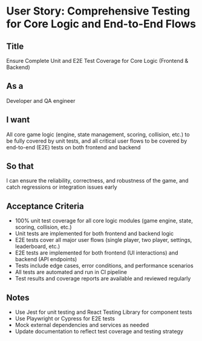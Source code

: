 # User Story: Comprehensive Testing for Core Logic and End-to-End Flows

## Title
Ensure Complete Unit and E2E Test Coverage for Core Logic (Frontend & Backend)

## As a
Developer and QA engineer

## I want
All core game logic (engine, state management, scoring, collision, etc.) to be fully covered by unit tests, and all critical user flows to be covered by end-to-end (E2E) tests on both frontend and backend

## So that
I can ensure the reliability, correctness, and robustness of the game, and catch regressions or integration issues early

## Acceptance Criteria
- 100% unit test coverage for all core logic modules (game engine, state, scoring, collision, etc.)
- Unit tests are implemented for both frontend and backend logic
- E2E tests cover all major user flows (single player, two player, settings, leaderboard, etc.)
- E2E tests are implemented for both frontend (UI interactions) and backend (API endpoints)
- Tests include edge cases, error conditions, and performance scenarios
- All tests are automated and run in CI pipeline
- Test results and coverage reports are available and reviewed regularly

## Notes
- Use Jest for unit testing and React Testing Library for component tests
- Use Playwright or Cypress for E2E tests
- Mock external dependencies and services as needed
- Update documentation to reflect test coverage and testing strategy
